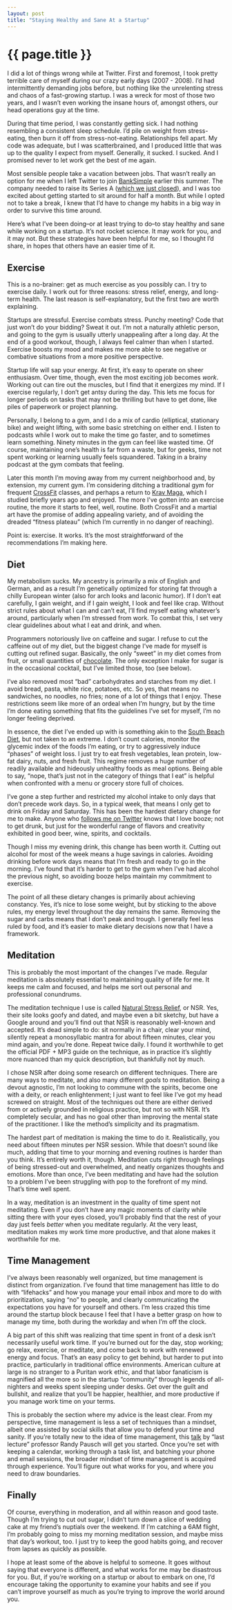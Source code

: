 ```yaml
---
layout: post
title: "Staying Healthy and Sane At a Startup"
---
```


{{ page.title }}
================

I did a lot of things wrong while at Twitter. First and foremost, I took pretty terrible care of myself during our crazy early days (2007 - 2008). I’d had intermittently demanding jobs before, but nothing like the unrelenting stress and chaos of a fast-growing startup. I was a wreck for most of those two years, and I wasn’t even working the insane hours of, amongst others, our head operations guy at the time.

During that time period, I was constantly getting sick. I had nothing resembling a consistent sleep schedule. I’d pile on weight from stress-eating, then burn it off from stress-not-eating. Relationships fell apart. My code was adequate, but I was scatterbrained, and I produced little that was up to the quality I expect from myself. Generally, it sucked. I sucked. And I promised never to let work get the best of me again.

Most sensible people take a vacation between jobs. That wasn’t really an option for me when I left Twitter to join [BankSimple](https://banksimple.com/) earlier this summer. The company needed to raise its Series A ([which we just closed](http://www.banksimple.com/blog/2010/09/1/funding-next-steps/)), and I was too excited about getting started to sit around for half a month. But while I opted not to take a break, I knew that I’d have to change my habits in a big way in order to survive this time around.

Here’s what I’ve been doing–or at least trying to do–to stay healthy and sane while working on a startup. It’s not rocket science. It may work for you, and it may not. But these strategies have been helpful for me, so I thought I’d share, in hopes that others have an easier time of it.

Exercise
--------

This is a no-brainer: get as much exercise as you possibly can. I try to exercise daily. I work out for three reasons: stress relief, energy, and long-term health. The last reason is self-explanatory, but the first two are worth explaining.

Startups are stressful. Exercise combats stress. Punchy meeting? Code that just won’t do your bidding? Sweat it out. I’m not a naturally athletic person, and going to the gym is usually utterly unappealing after a long day. At the end of a good workout, though, I always feel calmer than when I started. Exercise boosts my mood and makes me more able to see negative or combative situations from a more positive perspective.

Startup life will sap your energy. At first, it’s easy to operate on sheer enthusiasm. Over time, though, even the most exciting job becomes *work*. Working out can tire out the muscles, but I find that it energizes my mind. If I exercise regularly, I don’t get antsy during the day. This lets me focus for longer periods on tasks that may not be thrilling but have to get done, like piles of paperwork or project planning.

Personally, I belong to a gym, and I do a mix of cardio (elliptical, stationary bike) and weight lifting, with some basic stretching on either end. I listen to podcasts while I work out to make the time go faster, and to sometimes learn something. Ninety minutes in the gym can feel like wasted time. Of course, maintaining one’s health is far from a waste, but for geeks, time not spent working or learning usually feels squandered. Taking in a brainy podcast at the gym combats that feeling.

Later this month I’m moving away from my current neighborhood and, by extension, my current gym. I’m considering ditching a traditional gym for frequent [CrossFit](http://en.wikipedia.org/wiki/CrossFit) classes, and perhaps a return to [Krav Maga](http://en.wikipedia.org/wiki/Krav_Maga), which I studied briefly years ago and enjoyed. The more I’ve gotten into an exercise routine, the more it starts to feel, well, routine. Both CrossFit and a martial art have the promise of adding appealing variety, and of avoiding the dreaded “fitness plateau” (which I’m currently in no danger of reaching).

Point is: exercise. It works. It’s the most straightforward of the recommendations I’m making here.

Diet
----

My metabolism sucks. My ancestry is primarily a mix of English and German, and as a result I’m genetically optimized for storing fat through a chilly European winter (also for arch looks and laconic humor). If I don’t eat carefully, I gain weight, and if I gain weight, I look and feel like crap. Without strict rules about what I can and can’t eat, I’ll find myself eating whatever’s around, particularly when I’m stressed from work. To combat this, I set very clear guidelines about what I eat and drink, and when.

Programmers notoriously live on caffeine and sugar. I refuse to cut the caffeine out of my diet, but the biggest change I’ve made for myself is cutting out refined sugar. Basically, the only “sweet” in my diet comes from fruit, or small quantities of [chocolate](http://my.clevelandclinic.org/heart/prevention/nutrition/chocolate.aspx). The only exception I make for sugar is in the occasional cocktail, but I’ve limited those, too (see below).

I’ve also removed most “bad” carbohydrates and starches from my diet. I avoid bread, pasta, white rice, potatoes, etc. So yes, that means no sandwiches, no noodles, no fries; none of a lot of things that I enjoy. These restrictions seem like more of an ordeal when I’m hungry, but by the time I’m done eating something that fits the guidelines I’ve set for myself, I’m no longer feeling deprived.

In essence, the diet I’ve ended up with is something akin to the [South Beach Diet](http://en.wikipedia.org/wiki/South_Beach_Diet), but not taken to an extreme. I don’t count calories, monitor the glycemic index of the foods I’m eating, or try to aggressively induce “phases” of weight loss. I just try to eat fresh vegetables, lean protein, low-fat dairy, nuts, and fresh fruit. This regime removes a huge number of readily available and hideously unhealthy foods as meal options. Being able to say, “nope, that’s just not in the category of things that I eat” is helpful when confronted with a menu or grocery store full of choices.

I’ve gone a step further and restricted my alcohol intake to only days that don’t precede work days. So, in a typical week, that means I only get to drink on Friday and Saturday. This has been the hardest dietary change for me to make. Anyone who [follows me on Twitter](http://twitter.com/al3x) knows that I love booze; not to get drunk, but just for the wonderful range of flavors and creativity exhibited in good beer, wine, spirits, and cocktails.

Though I miss my evening drink, this change has been worth it. Cutting out alcohol for most of the week means a huge savings in calories. Avoiding drinking before work days means that I’m fresh and ready to go in the morning. I’ve found that it’s harder to get to the gym when I’ve had alcohol the previous night, so avoiding booze helps maintain my commitment to exercise.

The point of all these dietary changes is primarily about achieving constancy. Yes, it’s nice to lose some weight, but by sticking to the above rules, my energy level throughout the day remains the same. Removing the sugar and carbs means that I don’t peak and trough. I generally feel less ruled by food, and it’s easier to make dietary decisions now that I have a framework.

Meditation
----------

This is probably the most important of the changes I’ve made. Regular meditation is absolutely essential to maintaining quality of life for me. It keeps me calm and focused, and helps me sort out personal and professional conundrums.

The meditation technique I use is called [Natural Stress Relief](http://www.naturalstressreliefusa.org/), or NSR. Yes, their site looks goofy and dated, and maybe even a bit sketchy, but have a Google around and you’ll find out that NSR is reasonably well-known and accepted. It’s dead simple to do: sit normally in a chair, clear your mind, silently repeat a monosyllabic mantra for about fifteen minutes, clear you mind again, and you’re done. Repeat twice daily. I found it worthwhile to get the official PDF + MP3 guide on the technique, as in practice it’s slightly more nuanced than my quick description, but thankfully not by much.

I chose NSR after doing some research on different techniques. There are many ways to meditate, and also many different *goals* to meditation. Being a devout agnostic, I’m not looking to commune with the spirits, become one with a deity, or reach enlightenment; I just want to feel like I’ve got my head screwed on straight. Most of the techniques out there are either derived from or actively grounded in religious practice, but not so with NSR. It’s completely secular, and has no goal other than improving the mental state of the practitioner. I like the method’s simplicity and its pragmatism.

The hardest part of meditation is making the time to do it. Realistically, you need about fifteen minutes per NSR session. While that doesn’t sound like much, adding that time to your morning and evening routines is harder than you think. It’s entirely worth it, though. Meditation cuts right through feelings of being stressed-out and overwhelmed, and neatly organizes thoughts and emotions. More than once, I’ve been meditating and have had the solution to a problem I’ve been struggling with pop to the forefront of my mind. That’s time well spent.

In a way, meditation is an investment in the quality of time spent not meditating. Even if you don’t have any magic moments of clarity while sitting there with your eyes closed, you’ll probably find that the rest of your day just feels *better* when you meditate regularly. At the very least, meditation makes my work time more productive, and that alone makes it worthwhile for me.

Time Management
---------------

I’ve always been reasonably well organized, but time management is distinct from organization. I’ve found that time management has little to do with “lifehacks” and how you manage your email inbox and more to do with prioritization, saying “no” to people, and clearly communicating the expectations you have for yourself and others. I’m less crazed this time around the startup block because I feel that I have a better grasp on how to manage my time, both during the workday and when I’m off the clock.

A big part of this shift was realizing that time spent in front of a desk isn’t necessarily useful work time. If you’re burned out for the day, stop working; go relax, exercise, or meditate, and come back to work with renewed energy and focus. That’s an easy policy to get behind, but harder to put into practice, particularly in traditional office environments. American culture at large is no stranger to a Puritan work ethic, and that labor fanaticism is magnified all the more so in the startup “community” through legends of all-nighters and weeks spent sleeping under desks. Get over the guilt and bullshit, and realize that you’ll be happier, healthier, and more productive if you manage work time on your terms.

This is probably the section where my advice is the least clear. From my perspective, time management is less a set of techniques than a mindset, albeit one assisted by social skills that allow you to defend your time and sanity. If you’re totally new to the idea of time management, this [talk](http://www.youtube.com/watch?v=oTugjssqOT0) by “last lecture” professor Randy Pausch will get you started. Once you’re set with keeping a calendar, working through a task list, and batching your phone and email sessions, the broader mindset of time management is acquired through experience. You’ll figure out what works for you, and where you need to draw boundaries.

Finally
-------

Of course, everything in moderation, and all within reason and good taste. Though I’m trying to cut out sugar, I didn’t turn down a slice of wedding cake at my friend’s nuptials over the weekend. If I’m catching a 6AM flight, I’m probably going to miss my morning meditation session, and maybe miss that day’s workout, too. I just try to keep the good habits going, and recover from lapses as quickly as possible.

I hope at least some of the above is helpful to someone. It goes without saying that everyone is different, and what works for me may be disastrous for you. But, if you’re working on a startup or about to embark on one, I’d encourage taking the opportunity to examine your habits and see if you can’t improve yourself as much as you’re trying to improve the world around you.
